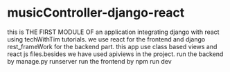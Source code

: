 # musicController-django-react
this is THE FIRST MODULE OF an application integrating django with react using techWithTim tutorials. we use react for the frontend and django rest_frameWork for the backend part. this app use class based views and react js files.besides we have used apiviews in the project.
run the backend by manage.py runserver
run the frontend by npm run dev
